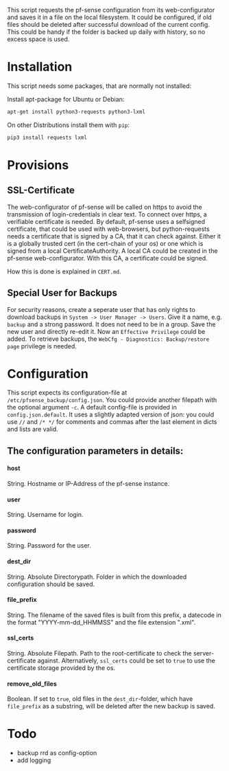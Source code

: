 This script requests the pf-sense configuration from its web-configurator and saves it in a file on the local filesystem. It could be configured, if old files should be deleted after successful download of the current config. This could be handy if the folder is backed up daily with history, so no excess space is used.

# Installation

This script needs some packages, that are normally not installed:

Install apt-package for Ubuntu or Debian:
```bash
apt-get install python3-requests python3-lxml
```

On other Distributions install them with ``pip``:
```bash
pip3 install requests lxml
```

# Provisions

## SSL-Certificate
The web-configurator of pf-sense will be called on https to avoid the transmission of login-credentials in clear text. To connect over https, a verifiable certificate is needed. By default, pf-sense uses a selfsigned certificate, that could be used with web-browsers, but python-requests needs a certificate that is signed by a CA, that it can check against. Either it is a globally trusted cert (in the cert-chain of your os) or one which is signed from a local CertificateAuthority. A local CA could be created in the pf-sense web-configurator. With this CA, a certificate could be signed.

How this is done is explained in ```CERT.md```.

## Special User for Backups

For security reasons, create a seperate user that has only rights to download backups in ```System -> User Manager -> Users```. Give it a name, e.g. ```backup``` and a strong password. It does not need to be in a group. Save the new user and directly re-edit it. Now an ```Effective Privilege``` could be added. To retrieve backups, the ```WebCfg - Diagnostics: Backup/restore page``` privilege is needed.

# Configuration

This script expects its configuration-file at ```/etc/pfsense_backup/config.json```. You could provide another filepath with the optional argument ```-c```. A default config-file is provided in ```config.json.default```. It uses a slightly adapted version of json: you could use ```//``` and ```/* */``` for comments and commas after the last element in dicts and lists are valid.

## The configuration parameters in details:

#### host
String. Hostname or IP-Address of the pf-sense instance.

#### user
String. Username for login.

#### password
String. Password for the user.

#### dest_dir
String. Absolute Directorypath. Folder in which the downloaded configuration should be saved.

#### file_prefix
String. The filename of the saved files is built from this prefix, a datecode in the format "YYYY-mm-dd_HHMMSS" and the file extension ".xml".

#### ssl_certs
String. Absolute Filepath. Path to the root-certificate to check the server-certificate against. Alternatively, ```ssl_certs``` could be set to ```true``` to use the certificate storage provided by the os.

#### remove_old_files
Boolean. If set to ```true```, old files in the ``dest_dir``-folder, which have ```file_prefix``` as a substring, will be deleted after the new backup is saved.

# Todo

* backup rrd as config-option
* add logging
